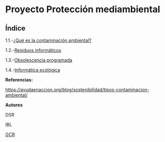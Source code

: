 # Proyecto Protección mediambiental

## Índice

1.1.-[¿Qué es la contaminación ambiental?](Contaminacion_ambiental.md)

1.2.-[Residuos informáticos](Residuos_informáticos.md)

1.3.-[Obsolescencia programada](Obsolescencia_programada.md)

1.4.-[Informática ecológica](Informática_ecológica.md)

**Referencias:**

https://ayudaenaccion.org/blog/sostenibilidad/tipos-contaminacion-ambiental/


**Autores**

DSR

IBL

[GCR](https://github.com/Guille98-ASIR)

